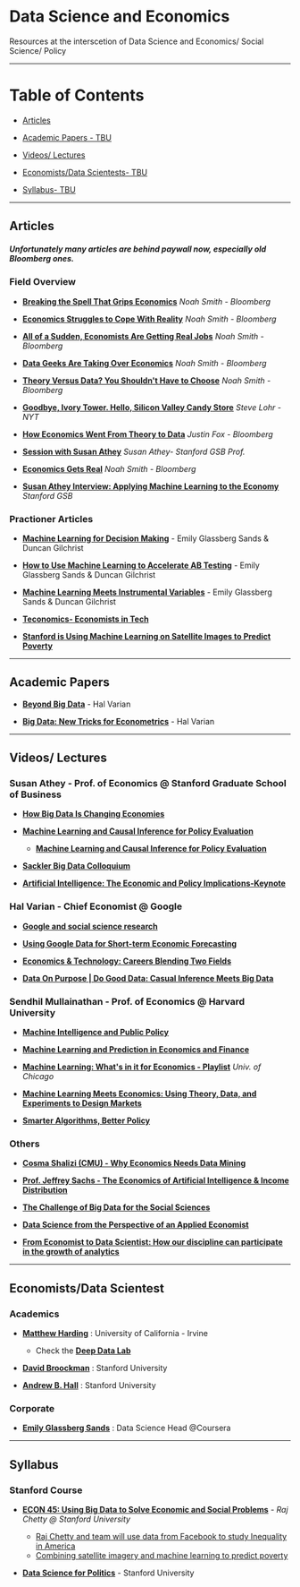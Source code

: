 
# Data Science and Economics

Resources at the interscetion of Data Science and  Economics/ Social Science/ Policy

***


# Table of Contents

* [Articles](#articles)

* [Academic Papers - TBU](#papers)

* [Videos/ Lectures](#videos)

* [Economists/Data Scientests- TBU](#people)

* [Syllabus- TBU](#syllabus)

*** 


## Articles <a name="articles"></a>

##### Unfortunately many articles are behind paywall now, especially old Bloomberg ones. 

### Field Overview

* [**Breaking the Spell That Grips Economics**](https://bloom.bg/2nH0EV5) *Noah Smith - Bloomberg*

* [**Economics Struggles to Cope With Reality**](https://bloom.bg/2nJWlse) *Noah Smith - Bloomberg*

* [**All of a Sudden, Economists Are Getting Real Jobs**](https://bloom.bg/2nF3OZm) *Noah Smith - Bloomberg*

* [**Data Geeks Are Taking Over Economics**](https://bloom.bg/2nF9jXY) *Noah Smith - Bloomberg*

* [**Theory Versus Data? You Shouldn't Have to Choose**](https://bloom.bg/2nGFJBz) *Noah Smith - Bloomberg*

* [**Goodbye, Ivory Tower. Hello, Silicon Valley Candy Store**](http://nyti.ms/2nKw2lJ) *Steve Lohr - NYT*

* [**How Economics Went From Theory to Data**](https://bloom.bg/2nG2Xry) *Justin Fox - Bloomberg*

* [**Session with Susan Athey**](http://bit.ly/2nFa1V8) *Susan Athey- Stanford GSB Prof.*

* [**Economics Gets Real**](https://bloom.bg/2nGPlfo) *Noah Smith - Bloomberg*

* [**Susan Athey Interview: Applying Machine Learning to the Economy**](http://stanford.io/2oDm31Z) *Stanford GSB*



### Practioner Articles

* [**Machine Learning for Decision Making**](http://bit.ly/2DYlJFv) - Emily Glassberg Sands & Duncan Gilchrist

* [**How to Use Machine Learning to Accelerate AB Testing**](http://bit.ly/2DZb4u5) - Emily Glassberg Sands & Duncan Gilchrist

* [**Machine Learning Meets Instrumental Variables**](http://bit.ly/2DZaVXz) - Emily Glassberg Sands & Duncan Gilchrist

* [**Teconomics- Economists in Tech**](https://medium.com/teconomics-blog)

* [**Stanford is Using Machine Learning on Satellite Images to Predict Poverty**](http://bit.ly/2oINGH1)


*** 

## Academic Papers <a name="papers"></a>

* [**Beyond Big Data**](http://bit.ly/2E0BRX9) - Hal Varian

* [**Big Data: New Tricks for Econometrics**](http://bit.ly/2DZDLXU) - Hal Varian


*** 

## Videos/ Lectures <a name="videos"></a>

### Susan Athey - Prof. of Economics @ Stanford Graduate School of Business

* [**How Big Data Is Changing Economies**](http://bit.ly/2E1hYPE) 

* [**Machine Learning and Causal Inference for Policy Evaluation**](http://bit.ly/2nJneMy)

	* [**Machine Learning and Causal Inference for Policy Evaluation**](http://bit.ly/2nF5a6o)

* [**Sackler Big Data Colloquium**](http://bit.ly/2E1gXHk)

* [**Artificial Intelligence: The Economic and Policy Implications-Keynote**](http://bit.ly/2nF9AKH) 


### Hal Varian - Chief Economist @ Google


* [**Google and social science research**](http://bit.ly/2DZ7b8u)

* [**Using Google Data for Short-term Economic Forecasting**](http://bit.ly/2DZbAIp) 

* [**Economics & Technology: Careers Blending Two Fields**](http://bit.ly/2dmxZSK)

* [**Data On Purpose | Do Good Data: Casual Inference Meets Big Data**](http://bit.ly/2E178sG)


### Sendhil Mullainathan - Prof. of Economics @ Harvard University

* [**Machine Intelligence and Public Policy**](http://bit.ly/2nH1dhF)

* [**Machine Learning and Prediction in Economics and Finance**](http://bit.ly/2nGGZEN)

* [**Machine Learning: What's in it for Economics - Playlist**](http://bit.ly/2nHnz2v) *Univ. of Chicago*

* [**Machine Learning Meets Economics: Using Theory, Data, and Experiments to Design Markets**](http://bit.ly/2nGGuKV) 

* [**Smarter Algorithms, Better Policy**](http://bit.ly/2BMNGym) 

### Others

* [**Cosma Shalizi (CMU) - Why Economics Needs Data Mining**](http://bit.ly/2nD1su2) 

* [**Prof. Jeffrey Sachs - The Economics of Artificial Intelligence & Income Distribution**](http://bit.ly/2nH1Zez) 

* [**The Challenge of Big Data for the Social Sciences**](http://bit.ly/2E3sIg8)

* [**Data Science from the Perspective of an Applied Economist**](http://bit.ly/2DZ778J) 

* [**From Economist to Data Scientist: How our discipline can participate in the growth of analytics**](http://bit.ly/2E0hauj)


*** 


## Economists/Data Scientest <a name="people"></a>


### Academics

* [**Matthew Harding**](https://www.socsci.uci.edu/~harding1/) : University of California - Irvine

	* Check the [**Deep Data Lab**](http://deepdatalab.org/)

* [**David Broockman**](https://people.stanford.edu/dbroock/) : Stanford University

* [**Andrew B. Hall**](http://www.andrewbenjaminhall.com/) : Stanford University

### Corporate 
* [**Emily Glassberg Sands**](https://twitter.com/emilygsands) : Data Science Head @Coursera

 


***

## Syllabus <a name="syllabus"></a>

### Stanford Course 

* [**ECON 45: Using Big Data to Solve Economic and Social Problems**](http://bit.ly/2E21oza) - *Raj Chetty @ Stanford University*

	* [Raj Chetty and team will use data from Facebook to study Inequality in America](http://politi.co/2C9mQ3H)
	* [Combining satellite imagery and machine learning to predict poverty](http://bit.ly/2oDWgGY)

* [**Data Science for Politics**](https://www.dropbox.com/s/eqkpyd4cv1uhzjb/Polisci150A_syllabus_Fall17.pdf?dl=0) - Stanford University

